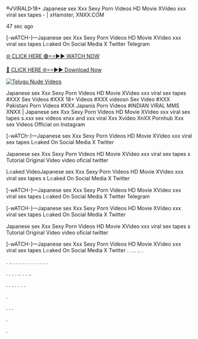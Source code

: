 ®️√VIRAL▷18+ Japanese sex Xxx Sexy Porn Videos HD Movie XVideo xxx viral sex tapes - | xHamster, XNXX.COM

47 sec ago

[-wATCH-]—Japanese sex Xxx Sexy Porn Videos HD Movie XVideo xxx viral sex tapes  L𝚎aked On Social Media X Twitter Telegram

[🌐 CLICK HERE 🟢==►► WATCH NOW](https://viral-xone.blogspot.com/2025/01/valovideo.html)

[🔴 CLICK HERE 🌐==►► Download Now](https://viral-xone.blogspot.com/2025/01/valovideo.html)

[![Telugu Nude Videos](https://i.imgur.com/dJHk4Zq.gif)](https://viral-xone.blogspot.com/2025/01/valovideo.html)

Japanese sex Xxx Sexy Porn Videos HD Movie XVideo xxx viral sex tapes  #XXX Sex Videos #XXX 18+ Videos #XXX videosn Sex Video #XXX Pakistani Porn Videos #XXX Japanis Porn Videos #INDIAN VIRAL MMS XNXX | Japanese sex Xxx Sexy Porn Videos HD Movie XVideo xxx viral sex tapes s.xxx sex videos xnxx and xxx viral Xxx Xvideo XnXX Pornhub Xxx sex Videos Official on Instagram

[-wATCh-]—Japanese sex Xxx Sexy Porn Videos HD Movie XVideo xxx viral sex tapes  L𝚎aked On Social Media X Twitter

Japanese sex Xxx Sexy Porn Videos HD Movie XVideo xxx viral sex tapes s Tutorial Original Video video oficial twitter

L𝚎aked VideoJapanese sex Xxx Sexy Porn Videos HD Movie XVideo xxx viral sex tapes s L𝚎aked On Social Media X Twitter

[-wATCH-]—Japanese sex Xxx Sexy Porn Videos HD Movie XVideo xxx viral sex tapes  L𝚎aked On Social Media X Twitter Telegram

[-wATCH-]—Japanese sex Xxx Sexy Porn Videos HD Movie XVideo xxx viral sex tapes  L𝚎aked On Social Media X Twitter

Japanese sex Xxx Sexy Porn Videos HD Movie XVideo xxx viral sex tapes s Tutorial Original Video video oficial twitter

[-wATCH-]—Japanese sex Xxx Sexy Porn Videos HD Movie XVideo xxx viral sex tapes  L𝚎aked On Social Media X Twitter
.
.
..
..
.

.
..
.
.
.
.
.
.
.
.
.
.
.
.

.
.
.
.
..
.
.
..




.
.
.
.
.
.
.

.

.
.
.

.

.
